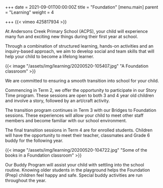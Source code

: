 +++
date = 2021-09-01T00:00:00Z
title = "Foundation"
[menu.main]
parent = "Learning"
weight = 4

+++
{{< vimeo 425817934 >}}

At Andersons Creek Primary School (ACPS), your child will experience many fun and exciting new things during their first year at school.

Through a combination of structured learning, hands-on activities and an inquiry-based approach, we aim to develop social and team skills that will help your child to become a lifelong learner.

{{< image "/assets/img/learning/20200520-105407.jpg" "A Foundation classroom" >}}

We are committed to ensuring a smooth transition into school for your child.

Commencing in Term 2, we offer the opportunity to participate in our Story Time program. These sessions are open to both 3 and 4 year old children and involve a story, followed by an art/craft activity.

The transition program continues in Term 3 with our Bridges to Foundation sessions. These experiences will allow your child to meet other staff members and become familiar with our school environment.

The final transition sessions in Term 4 are for enrolled students. Children will have the opportunity to meet their teacher, classmates and Grade 6 buddy for the following year.

{{< image "/assets/img/learning/20200520-104722.jpg" "Some of the books in a Foundation classroom" >}}

Our Buddy Program will assist your child with settling into the school routine. Knowing older students in the playground helps the Foundation (Prep) children feel happy and safe. Special buddy activities are run throughout the year.